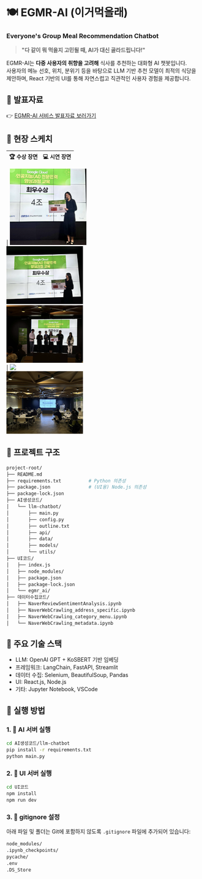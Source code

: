 # 🍽️ EGMR-AI (이거먹을래)
### Everyone's Group Meal Recommendation Chatbot

> **"다 같이 뭐 먹을지 고민될 때, AI가 대신 골라드립니다!"**

EGMR-AI는 **다중 사용자의 취향을 고려해** 식사를 추천하는 대화형 AI 챗봇입니다.  
사용자의 메뉴 선호, 위치, 분위기 등을 바탕으로 LLM 기반 추천 모델이 최적의 식당을 제안하며, React 기반의 UI를 통해 자연스럽고 직관적인 사용자 경험을 제공합니다.



## 📑 발표자료

👉 [EGMR-AI 서비스 발표자료 보러가기](./LeeseoAn_Portfolio_EGMRAI.pdf)


## 📸 현장 스케치

| 🏆 수상 장면 | 💻 시연 장면 |
|--------------|----------------|
| 
<img src="images/presentation_day_1.jpg" width="200"/>  
<img src="images/presentation_day_2.jpg" width="200"/>  
<img src="images/presentation_day_3.jpg" width="200"/>  
| 
<img src="images/demo_1.jpg" width="200"/>  
<img src="images/demo_2.jpg" width="200"/> 


## 🔧 프로젝트 구조
```bash
project-root/
├── README.md
├── requirements.txt          # Python 의존성
├── package.json              # (UI용) Node.js 의존성
├── package-lock.json
├── AI생성코드/
│   └── llm-chatbot/
│       ├── main.py
│       ├── config.py
│       ├── outline.txt
│       ├── api/
│       ├── data/
│       ├── models/
│       └── utils/
├── UI코드/
│   ├── index.js
│   ├── node_modules/
│   ├── package.json
│   ├── package-lock.json
│   └── egmr_ai/
├── 데이터수집코드/
│   ├── NaverReviewSentimentAnalysis.ipynb
│   ├── NaverWebCrawling_address_specific.ipynb
│   ├── NaverWebCrawling_category_menu.ipynb
│   └── NaverWebCrawling_metadata.ipynb
```

## 🧠 주요 기술 스택

- LLM: OpenAI GPT + KoSBERT 기반 임베딩
- 프레임워크: LangChain, FastAPI, Streamlit
- 데이터 수집: Selenium, BeautifulSoup, Pandas
- UI: React.js, Node.js
- 기타: Jupyter Notebook, VSCode

## 🚀 실행 방법

### 1. 📄 AI 서버 실행

```bash
cd AI생성코드/llm-chatbot
pip install -r requirements.txt
python main.py
```

### 2. 📄 UI 서버 실행
```bash
cd UI코드
npm install
npm run dev
```

### 3. 📄 gitignore 설정

아래 파일 및 폴더는 Git에 포함하지 않도록 `.gitignore` 파일에 추가되어 있습니다:
```bash
node_modules/
.ipynb_checkpoints/
pycache/
.env
.DS_Store
```


